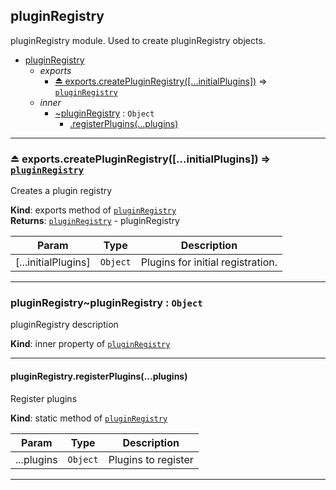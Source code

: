 <a name="module_pluginRegistry"></a>

## pluginRegistry
pluginRegistry module. Used to create pluginRegistry objects.



* [pluginRegistry](#module_pluginRegistry)
    * _exports_
        * [⏏ exports.createPluginRegistry([...initialPlugins])](#exp_module_pluginRegistry.createPluginRegistry) ⇒ <code>[pluginRegistry](#module_pluginRegistry..pluginRegistry)</code>
    * _inner_
        * [~pluginRegistry](#module_pluginRegistry..pluginRegistry) : <code>Object</code>
            * [.registerPlugins(...plugins)](#module_pluginRegistry..pluginRegistry.registerPlugins)


-----

<a name="exp_module_pluginRegistry.createPluginRegistry"></a>

###  ⏏ exports.createPluginRegistry([...initialPlugins]) ⇒ <code>[pluginRegistry](#module_pluginRegistry..pluginRegistry)</code>
Creates a plugin registry

**Kind**: exports method of <code>[pluginRegistry](#module_pluginRegistry)</code>  
**Returns**: <code>[pluginRegistry](#module_pluginRegistry..pluginRegistry)</code> - pluginRegistry  

| Param | Type | Description |
| --- | --- | --- |
| [...initialPlugins] | <code>Object</code> | Plugins for initial registration. |


-----

<a name="module_pluginRegistry..pluginRegistry"></a>

### pluginRegistry~pluginRegistry : <code>Object</code>
pluginRegistry description

**Kind**: inner property of <code>[pluginRegistry](#module_pluginRegistry)</code>  


-----

<a name="module_pluginRegistry..pluginRegistry.registerPlugins"></a>

#### pluginRegistry.registerPlugins(...plugins)
Register plugins

**Kind**: static method of <code>[pluginRegistry](#module_pluginRegistry..pluginRegistry)</code>  


| Param | Type | Description |
| --- | --- | --- |
| ...plugins | <code>Object</code> | Plugins to register |


-----

